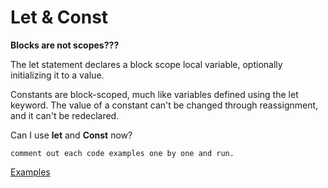 # Let & Const

**Blocks are not scopes???**

The let statement declares a block scope local variable, optionally initializing it to a value.

Constants are block-scoped, much like variables defined using the let keyword. The value of a constant can't be changed through reassignment, and it can't be redeclared.

Can I use **let** and **Const** now?



```comment out each code examples one by one and run.```

[Examples](index.js)